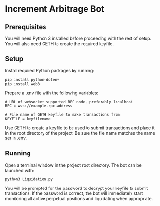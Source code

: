 # Increment Arbitrage Bot
## Prerequisites
You will need Python 3 installed before proceeding with the rest of setup.
You will also need GETH to create the required keyfile.

## Setup
Install required Python packages by running:

```
pip install python-dotenv
pip install web3
```

Prepare a .env file with the following variables:

```
# URL of websocket supported RPC node, preferably localhost
RPC = wss://example.rpc.address

# File name of GETH keyfile to make transactions from
KEYFILE = keyfilename
```
Use GETH to create a keyfile to be used to submit transactions and place it in the root directory of the project. Be sure the file name matches the name set in .env.

## Running
Open a terminal window in the project root directory. The bot can be launched with:

`python3 Liquidation.py`

You will be prompted for the password to decrypt your keyfile to submit transactions.
If the password is correct, the bot will immediately start monitoring all active perpetual positions and liquidating when appropriate.